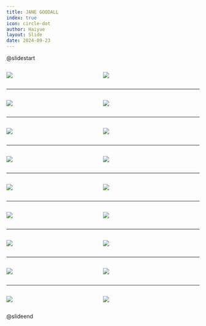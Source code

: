 ```yaml
---
title: JANE GOODALL
index: true
icon: circle-dot
author: Haiyue
layout: Slide
date: 2024-09-23
---
```

 
@slidestart

<div style="display:flex">
<div style="flex:1">

![](https://raw.githubusercontent.com/yclord/reading/refs/heads/master/english/Level-O/JANE%20GOODALL/001.webp)
</div>
<div style="flex:1">

![](https://raw.githubusercontent.com/yclord/reading/refs/heads/master/english/Level-O/JANE%20GOODALL/002.webp)
</div>
</div>

---

<div style="display:flex">
<div style="flex:1">

![](https://raw.githubusercontent.com/yclord/reading/refs/heads/master/english/Level-O/JANE%20GOODALL/003.webp)
</div>
<div style="flex:1">

![](https://raw.githubusercontent.com/yclord/reading/refs/heads/master/english/Level-O/JANE%20GOODALL/004.webp)
</div>
</div>

---

<div style="display:flex">
<div style="flex:1">

![](https://raw.githubusercontent.com/yclord/reading/refs/heads/master/english/Level-O/JANE%20GOODALL/005.webp)
</div>
<div style="flex:1">

![](https://raw.githubusercontent.com/yclord/reading/refs/heads/master/english/Level-O/JANE%20GOODALL/006.webp)
</div>
</div>

---

<div style="display:flex">
<div style="flex:1">

![](https://raw.githubusercontent.com/yclord/reading/refs/heads/master/english/Level-O/JANE%20GOODALL/007.webp)
</div>
<div style="flex:1">

![](https://raw.githubusercontent.com/yclord/reading/refs/heads/master/english/Level-O/JANE%20GOODALL/008.webp)
</div>
</div>

---

<div style="display:flex">
<div style="flex:1">

![](https://raw.githubusercontent.com/yclord/reading/refs/heads/master/english/Level-O/JANE%20GOODALL/009.webp)
</div>
<div style="flex:1">

![](https://raw.githubusercontent.com/yclord/reading/refs/heads/master/english/Level-O/JANE%20GOODALL/010.webp)
</div>
</div>

---

<div style="display:flex">
<div style="flex:1">

![](https://raw.githubusercontent.com/yclord/reading/refs/heads/master/english/Level-O/JANE%20GOODALL/011.webp)
</div>
<div style="flex:1">

![](https://raw.githubusercontent.com/yclord/reading/refs/heads/master/english/Level-O/JANE%20GOODALL/012.webp)
</div>
</div>

---

<div style="display:flex">
<div style="flex:1">

![](https://raw.githubusercontent.com/yclord/reading/refs/heads/master/english/Level-O/JANE%20GOODALL/013.webp)
</div>
<div style="flex:1">

![](https://raw.githubusercontent.com/yclord/reading/refs/heads/master/english/Level-O/JANE%20GOODALL/014.webp)
</div>
</div>

---

<div style="display:flex">
<div style="flex:1">

![](https://raw.githubusercontent.com/yclord/reading/refs/heads/master/english/Level-O/JANE%20GOODALL/015.webp)
</div>
<div style="flex:1">

![](https://raw.githubusercontent.com/yclord/reading/refs/heads/master/english/Level-O/JANE%20GOODALL/016.webp)
</div>
</div>

---

<div style="display:flex">
<div style="flex:1">

![](https://raw.githubusercontent.com/yclord/reading/refs/heads/master/english/Level-O/JANE%20GOODALL/017.webp)
</div>
<div style="flex:1">

![](https://raw.githubusercontent.com/yclord/reading/refs/heads/master/english/Level-O/JANE%20GOODALL/018.webp)
</div>
</div>

@slideend